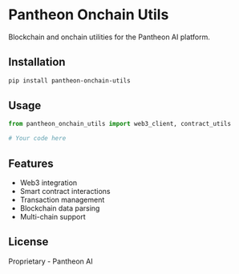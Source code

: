 # Pantheon Onchain Utils

Blockchain and onchain utilities for the Pantheon AI platform.

## Installation

```bash
pip install pantheon-onchain-utils
```

## Usage

```python
from pantheon_onchain_utils import web3_client, contract_utils

# Your code here
```

## Features

- Web3 integration
- Smart contract interactions
- Transaction management
- Blockchain data parsing
- Multi-chain support

## License

Proprietary - Pantheon AI
